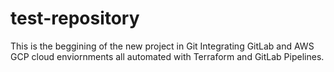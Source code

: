 # test-repository
This is the beggining of the new project in Git
Integrating GitLab and AWS GCP cloud enviornments 
all automated with Terraform and GitLab Pipelines. 

